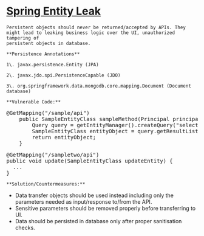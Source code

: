 # [Spring Entity Leak](http://find-sec-bugs.github.io/bugs.htm#SPRING_ENTITY_LEAK)

    Persistent objects should never be returned/accepted by APIs. They might lead to leaking business logic over the UI, unauthorized tampering of
    persistent objects in database.

    **Persistence Annotations**  

    1\. javax.persistence.Entity (JPA)  

    2\. javax.jdo.spi.PersistenceCapable (JDO)  

    3\. org.springframework.data.mongodb.core.mapping.Document (Document database)  

    **Vulnerable Code:**  

<pre>@GetMapping("/sample/api")
    public SampleEntityClass sampleMethod(Principal principal) {
        Query query = getEntityManager().createQuery("select c from SampleTable c");
        SampleEntityClass entityObject = query.getResultList().get(0);
        return entityObject;
    }</pre>

<pre>@GetMapping("/sampletwo/api")
public void update(SampleEntityClass updateEntity) {
  ...
}
</pre>

    **Solution/Countermeasures:**  

*   Data transfer objects should be used instead including only the parameters needed as input/response to/from the API.
*   Sensitive parameters should be removed properly before transferring to UI.
*   Data should be persisted in database only after proper sanitisation checks.